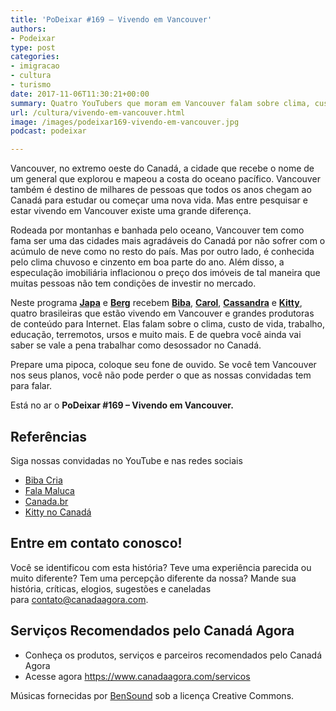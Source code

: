 ```yaml
---
title: 'PoDeixar #169 – Vivendo em Vancouver'
authors:
- Podeixar
type: post
categories:
- imigracao
- cultura
- turismo
date: 2017-11-06T11:30:21+00:00
summary: Quatro YouTubers que moram em Vancouver falam sobre clima, custo de vida, trabalho, terremotos, ursos e compartilham suas experiências vivendo em Vancouver!
url: /cultura/vivendo-em-vancouver.html
image: /images/podeixar169-vivendo-em-vancouver.jpg
podcast: podeixar

---
```

Vancouver, no extremo oeste do Canadá, a cidade que recebe o nome de um general que explorou e mapeou a costa do oceano pacífico. Vancouver também é destino de milhares de pessoas que todos os anos chegam ao Canadá para estudar ou começar uma nova vida. Mas entre pesquisar e estar vivendo em Vancouver existe uma grande diferença.

Rodeada por montanhas e banhada pelo oceano, Vancouver tem como fama ser uma das cidades mais agradáveis do Canadá por não sofrer com o acúmulo de neve como no resto do país. Mas por outro lado, é conhecida pelo clima chuvoso e cinzento em boa parte do ano. Além disso, a especulação imobiliária inflacionou o preço dos imóveis de tal maneira que muitas pessoas não tem condições de investir no mercado.

Neste programa [**Japa**][1] e [**Berg**][2] recebem **<a href="https://www.facebook.com/bibacria/" target="_blank" rel="noopener noreferrer">Biba</a>**, <a href="https://www.facebook.com/falamaluca/" target="_blank" rel="noopener noreferrer"><strong>Carol</strong></a>, <a href="https://www.facebook.com/canada.br/" target="_blank" rel="noopener noreferrer"><strong>Cassandra</strong></a> e <a href="http://kittynocanada.com" target="_blank" rel="noopener noreferrer"><strong>Kitty</strong></a>, quatro brasileiras que estão vivendo em Vancouver e grandes produtoras de conteúdo para Internet. Elas falam sobre o clima, custo de vida, trabalho, educação, terremotos, ursos e muito mais. E de quebra você ainda vai saber se vale a pena trabalhar como desossador no Canadá.

Prepare uma pipoca, coloque seu fone de ouvido. Se você tem Vancouver nos seus planos, você não pode perder o que as nossas convidadas tem para falar.

Está no ar o **PoDeixar #169 &#8211; Vivendo em Vancouver.**



## Referências

Siga nossas convidadas no YouTube e nas redes sociais

  * <a href="https://www.facebook.com/bibacria/" target="_blank" rel="noopener noreferrer">Biba Cria</a>
  * <a href="https://www.facebook.com/falamaluca/" target="_blank" rel="noopener noreferrer">Fala Maluca</a>
  * <a href="https://www.facebook.com/canada.br/" target="_blank" rel="noopener noreferrer">Canada.br</a>
  * <a href="http://kittynocanada.com" target="_blank" rel="noopener noreferrer">Kitty no Canadá</a>

## Entre em contato conosco!

Você se identificou com esta história? Teve uma experiência parecida ou muito diferente? Tem uma percepção diferente da nossa? Mande sua história, críticas, elogios, sugestões e caneladas para <contato@canadaagora.com>.

## Serviços Recomendados pelo Canadá Agora

  * Conheça os produtos, serviços e parceiros recomendados pelo Canadá Agora
  * Acesse agora <https://www.canadaagora.com/servicos>

Músicas fornecidas por <a href="http://www.bensound.com/" target="_blank" rel="noopener noreferrer">BenSound</a> sob a licença Creative Commons.

 [1]: https://www.canadaagora.com/japa
 [2]: https://www.canadaagora.com/berg
